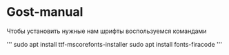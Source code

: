 # Gost-manual
Чтобы установить нужные нам шрифты воспользуемся командами 

'''
sudo apt install ttf-mscorefonts-installer
sudo apt install fonts-firacode
'''
